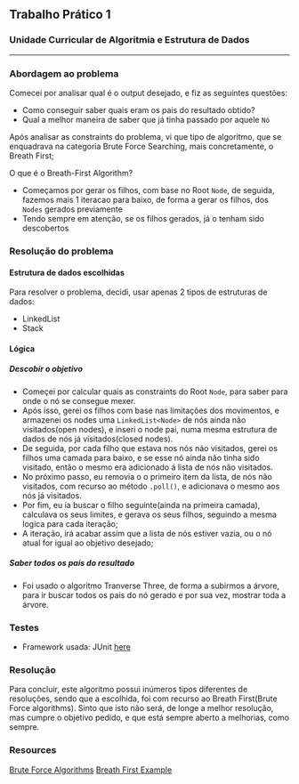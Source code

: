 ## Trabalho Prático 1 
### Unidade Curricular de Algoritmia e Estrutura de Dados

---

### Abordagem ao problema

Comecei por analisar qual é o output desejado, e fiz as seguintes questões:
- Como conseguir saber quais eram os pais do resultado obtido?
- Qual a melhor maneira de saber que já tinha passado por aquele ``Nó``

Após analisar as constraints do problema, vi que tipo de algoritmo, que se enquadrava na categoria Brute Force Searching, mais concretamente, o Breath First;

O que é o Breath-First Algorithm?
- Começamos por gerar os filhos, com base no Root ``Node``, de seguida, fazemos mais 1 iteracao para baixo, de forma a gerar os filhos, dos ``Nodes`` gerados previamente
- Tendo sempre em atenção, se os filhos gerados, já o tenham sido descobertos

### Resolução do problema

#### Estrutura de dados escolhidas
Para resolver o problema, decidi, usar apenas 2 tipos de estruturas de dados:
- LinkedList
- Stack

#### Lógica
##### Descobir o objetivo
- Começei por calcular quais as constraints do Root ``Node``, para saber para onde o nó se consegue mexer.
- Após isso, gerei os filhos com base nas limitações dos movimentos, e armazenei os nodes uma ``LinkedList<Node>`` de nós ainda não visitados(open nodes), e inseri o node pai, numa mesma estrutura de dados de nós já visitados(closed nodes).
- De seguida, por cada filho que estava nos nós náo visitados, gerei os filhos uma camada para baixo, e se esse nó ainda não tinha sido visitado, então o mesmo era adicionado á lista de nós não visitados.
- No próximo passo, eu removia o o primeiro item da lista, de nós não visitados, com recurso ao método ``.poll()``, e adicionava o mesmo aos nós já visitados.
- Por fim, eu ia buscar o filho seguinte(ainda na primeira camada), calculava os seus limites, e gerava os seus filhos, seguindo a mesma logica para cada iteração;
- A iteração, irá acabar assim que a lista de nós estiver vazia, ou o nó atual for igual ao objetivo desejado;

##### Saber todos os pais do resultado
- Foi usado o algoritmo Tranverse Three, de forma a subirmos a árvore, para ir buscar todos os pais do nó gerado e por sua vez, mostrar toda a árvore.

### Testes
- Framework usada: JUnit
[here](https://github.com/filipe11402/AED_TP1/tree/master/tests)

### Resolução
Para concluir, este algoritmo possui inúmeros tipos diferentes de resoluções, sendo que a escolhida, foi com recurso ao Breath First(Brute Force algorithms).
Sinto que isto não será, de longe a melhor resolução, mas cumpre o objetivo pedido, e que está sempre aberto a melhorias, como sempre.

### Resources
[Brute Force Algorithms](https://javascript.plainenglish.io/solving-8-puzzle-exploring-search-options-2e446e29d21)
[Breath First Example](https://www.youtube.com/watch?v=sXgvdmzTiug)